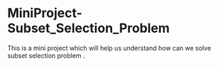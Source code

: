 # MiniProject-Subset_Selection_Problem

This is a mini project which will help us understand how can we solve subset selection problem .
